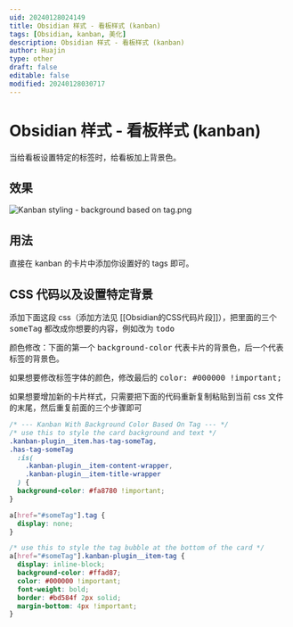 ```yaml
---
uid: 20240128024149
title: Obsidian 样式 - 看板样式 (kanban)
tags: [Obsidian, kanban, 美化]
description: Obsidian 样式 - 看板样式 (kanban)
author: Huajin
type: other
draft: false
editable: false
modified: 20240128030717
---
```


# Obsidian 样式 - 看板样式 (kanban)

当给看板设置特定的标签时，给看板加上背景色。

## 效果

![Kanban styling - background based on tag.png](https://cdn.pkmer.cn/images/Kanban%20styling%20-%20background%20based%20on%20tag.png!pkmer)

## 用法

直接在 kanban 的卡片中添加你设置好的 tags 即可。

## CSS 代码以及设置特定背景

添加下面这段 css（添加方法见 [[Obsidian的CSS代码片段]]），把里面的三个 <kbd>someTag</kbd> 都改成你想要的内容，例如改为 <kbd>todo</kbd>

颜色修改：下面的第一个 <kbd>background-color</kbd> 代表卡片的背景色，后一个代表标签的背景色。

如果想要修改标签字体的颜色，修改最后的 <kbd>color: #000000 !important;</kbd>

如果想要增加新的卡片样式，只需要把下面的代码重新复制粘贴到当前 css 文件的末尾，然后重复前面的三个步骤即可

```css
/* --- Kanban With Background Color Based On Tag --- */
/* use this to style the card background and text */
.kanban-plugin__item.has-tag-someTag,
.has-tag-someTag
  :is(
    .kanban-plugin__item-content-wrapper,
    .kanban-plugin__item-title-wrapper
  ) {
  background-color: #fa8780 !important;
}

a[href="#someTag"].tag {
  display: none;
}

/* use this to style the tag bubble at the bottom of the card */
a[href="#someTag"].kanban-plugin__item-tag {
  display: inline-block;
  background-color: #ffad87;
  color: #000000 !important;
  font-weight: bold;
  border: #bd584f 2px solid;
  margin-bottom: 4px !important;
}
```
